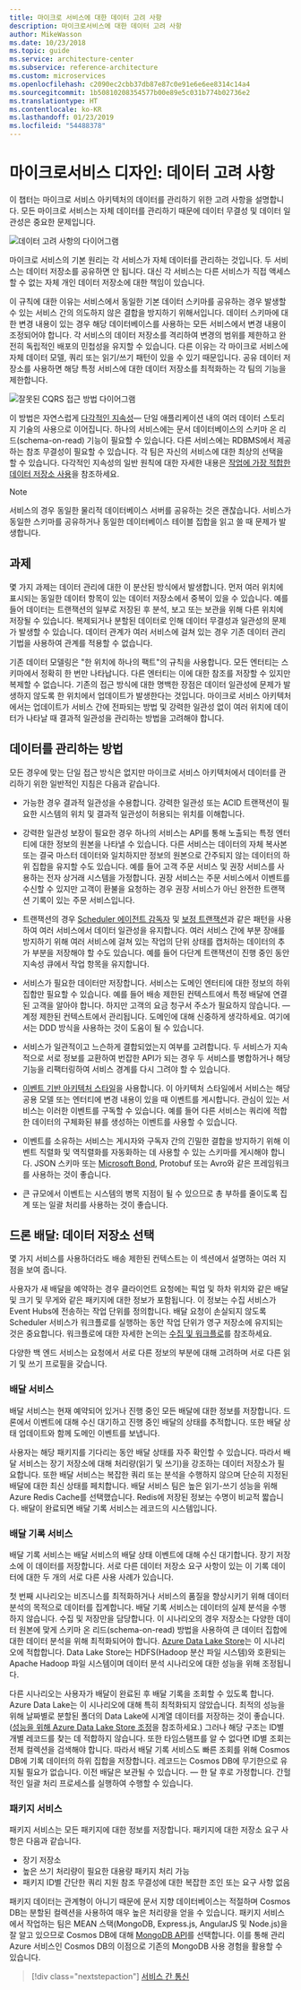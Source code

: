 ```yaml
---
title: 마이크로 서비스에 대한 데이터 고려 사항
description: 마이크로서비스에 대한 데이터 고려 사항
author: MikeWasson
ms.date: 10/23/2018
ms.topic: guide
ms.service: architecture-center
ms.subservice: reference-architecture
ms.custom: microservices
ms.openlocfilehash: c2090ec2cbb37db87e87c0e91e6e6ee8314c14a4
ms.sourcegitcommit: 1b50810208354577b00e89e5c031b774b02736e2
ms.translationtype: HT
ms.contentlocale: ko-KR
ms.lasthandoff: 01/23/2019
ms.locfileid: "54488378"
---
```

# <a name="designing-microservices-data-considerations"></a>마이크로서비스 디자인: 데이터 고려 사항

이 챕터는 마이크로 서비스 아키텍처의 데이터를 관리하기 위한 고려 사항을 설명합니다. 모든 마이크로 서비스는 자체 데이터를 관리하기 때문에 데이터 무결성 및 데이터 일관성은 중요한 문제입니다.

![데이터 고려 사항의 다이어그램](./images/data-considerations.png)

마이크로 서비스의 기본 원리는 각 서비스가 자체 데이터를 관리하는 것입니다. 두 서비스는 데이터 저장소를 공유하면 안 됩니다. 대신 각 서비스는 다른 서비스가 직접 액세스할 수 없는 자체 개인 데이터 저장소에 대한 책임이 있습니다.

이 규칙에 대한 이유는 서비스에서 동일한 기본 데이터 스키마를 공유하는 경우 발생할 수 있는 서비스 간의 의도하지 않은 결합을 방지하기 위해서입니다. 데이터 스키마에 대한 변경 내용이 있는 경우 해당 데이터베이스를 사용하는 모든 서비스에서 변경 내용이 조정되어야 합니다. 각 서비스의 데이터 저장소를 격리하여 변경의 범위를 제한하고 완전히 독립적인 배포의 민첩성을 유지할 수 있습니다. 다른 이유는 각 마이크로 서비스에 자체 데이터 모델, 쿼리 또는 읽기/쓰기 패턴이 있을 수 있기 때문입니다. 공유 데이터 저장소를 사용하면 해당 특정 서비스에 대한 데이터 저장소를 최적화하는 각 팀의 기능을 제한합니다.

![잘못된 CQRS 접근 방법 다이어그램](../guide/architecture-styles/images/cqrs-microservices-wrong.png)

이 방법은 자연스럽게 [다각적인 지속성](https://martinfowler.com/bliki/PolyglotPersistence.html)&mdash; 단일 애플리케이션 내의 여러 데이터 스토리지 기술의 사용으로 이어집니다. 하나의 서비스에는 문서 데이터베이스의 스키마 온 리드(schema-on-read) 기능이 필요할 수 있습니다. 다른 서비스에는 RDBMS에서 제공하는 참조 무결성이 필요할 수 있습니다. 각 팀은 자신의 서비스에 대한 최상의 선택을 할 수 있습니다. 다각적인 지속성의 일반 원칙에 대한 자세한 내용은 [작업에 가장 적합한 데이터 저장소 사용](../guide/design-principles/use-the-best-data-store.md)을 참조하세요.

> [!NOTE]
> 서비스의 경우 동일한 물리적 데이터베이스 서버를 공유하는 것은 괜찮습니다. 서비스가 동일한 스키마를 공유하거나 동일한 데이터베이스 테이블 집합을 읽고 쓸 때 문제가 발생합니다.

## <a name="challenges"></a>과제

몇 가지 과제는 데이터 관리에 대한 이 분산된 방식에서 발생합니다. 먼저 여러 위치에 표시되는 동일한 데이터 항목이 있는 데이터 저장소에서 중복이 있을 수 있습니다. 예를 들어 데이터는 트랜잭션의 일부로 저장된 후 분석, 보고 또는 보관을 위해 다른 위치에 저장될 수 있습니다. 복제되거나 분할된 데이터로 인해 데이터 무결성과 일관성의 문제가 발생할 수 있습니다. 데이터 관계가 여러 서비스에 걸쳐 있는 경우 기존 데이터 관리 기법을 사용하여 관계를 적용할 수 없습니다.

기존 데이터 모델링은 "한 위치에 하나의 팩트"의 규칙을 사용합니다. 모든 엔터티는 스키마에서 정확히 한 번만 나타납니다. 다른 엔터티는 이에 대한 참조를 저장할 수 있지만 복제할 수 없습니다. 기존의 접근 방식에 대한 명백한 장점은 데이터 일관성에 문제가 발생하지 않도록 한 위치에서 업데이트가 발생한다는 것입니다. 마이크로 서비스 아키텍처에서는 업데이트가 서비스 간에 전파되는 방법 및 강력한 일관성 없이 여러 위치에 데이터가 나타날 때 결과적 일관성을 관리하는 방법을 고려해야 합니다.

## <a name="approaches-to-managing-data"></a>데이터를 관리하는 방법

모든 경우에 맞는 단일 접근 방식은 없지만 마이크로 서비스 아키텍처에서 데이터를 관리하기 위한 일반적인 지침은 다음과 같습니다.

- 가능한 경우 결과적 일관성을 수용합니다. 강력한 일관성 또는 ACID 트랜잭션이 필요한 시스템의 위치 및 결과적 일관성이 허용되는 위치를 이해합니다.

- 강력한 일관성 보장이 필요한 경우 하나의 서비스는 API를 통해 노출되는 특정 엔터티에 대한 정보의 원본을 나타낼 수 있습니다. 다른 서비스는 데이터의 자체 복사본 또는 결국 마스터 데이터와 일치하지만 정보의 원본으로 간주되지 않는 데이터의 하위 집합을 유지할 수도 있습니다. 예를 들어 고객 주문 서비스 및 권장 서비스를 사용하는 전자 상거래 시스템을 가정합니다. 권장 서비스는 주문 서비스에서 이벤트를 수신할 수 있지만 고객이 환불을 요청하는 경우 권장 서비스가 아닌 완전한 트랜잭션 기록이 있는 주문 서비스입니다.

- 트랜잭션의 경우 [Scheduler 에이전트 감독자](../patterns/scheduler-agent-supervisor.md) 및 [보정 트랜잭션](../patterns/compensating-transaction.md)과 같은 패턴을 사용하여 여러 서비스에서 데이터 일관성을 유지합니다.  여러 서비스 간에 부분 장애를 방지하기 위해 여러 서비스에 걸쳐 있는 작업의 단위 상태를 캡처하는 데이터의 추가 부분을 저장해야 할 수도 있습니다. 예를 들어 다단계 트랜잭션이 진행 중인 동안 지속성 큐에서 작업 항목을 유지합니다.

- 서비스가 필요한 데이터만 저장합니다. 서비스는 도메인 엔터티에 대한 정보의 하위 집합만 필요할 수 있습니다. 예를 들어 배송 제한된 컨텍스트에서 특정 배달에 연결된 고객을 알아야 합니다. 하지만 고객의 요금 청구서 주소가 필요하지 않습니다. &mdash; 계정 제한된 컨텍스트에서 관리됩니다. 도메인에 대해 신중하게 생각하세요. 여기에서는 DDD 방식을 사용하는 것이 도움이 될 수 있습니다.

- 서비스가 일관적이고 느슨하게 결합되었는지 여부를 고려합니다. 두 서비스가 지속적으로 서로 정보를 교환하여 번잡한 API가 되는 경우 두 서비스를 병합하거나 해당 기능을 리팩터링하여 서비스 경계를 다시 그려야 할 수 있습니다.

- [이벤트 기반 아키텍처 스타일](../guide/architecture-styles/event-driven.md)을 사용합니다. 이 아키텍처 스타일에서 서비스는 해당 공용 모델 또는 엔터티에 변경 내용이 있을 때 이벤트를 게시합니다. 관심이 있는 서비스는 이러한 이벤트를 구독할 수 있습니다. 예를 들어 다른 서비스는 쿼리에 적합한 데이터의 구체화된 뷰를 생성하는 이벤트를 사용할 수 있습니다.

- 이벤트를 소유하는 서비스는 게시자와 구독자 간의 긴밀한 결합을 방지하기 위해 이벤트 직렬화 및 역직렬화를 자동화하는 데 사용할 수 있는 스키마를 게시해야 합니다. JSON 스키마 또는 [Microsoft Bond](https://github.com/Microsoft/bond), Protobuf 또는 Avro와 같은 프레임워크를 사용하는 것이 좋습니다.

- 큰 규모에서 이벤트는 시스템의 병목 지점이 될 수 있으므로 총 부하를 줄이도록 집계 또는 일괄 처리를 사용하는 것이 좋습니다.

## <a name="drone-delivery-choosing-the-data-stores"></a>드론 배달: 데이터 저장소 선택

몇 가지 서비스를 사용하더라도 배송 제한된 컨텍스트는 이 섹션에서 설명하는 여러 지점을 보여 줍니다.

사용자가 새 배달을 예약하는 경우 클라이언트 요청에는 픽업 및 하차 위치와 같은 배달 및 크기 및 무게와 같은 패키지에 대한 정보가 포함됩니다. 이 정보는 수집 서비스가 Event Hubs에 전송하는 작업 단위를 정의합니다. 배달 요청이 손실되지 않도록 Scheduler 서비스가 워크플로를 실행하는 동안 작업 단위가 영구 저장소에 유지되는 것은 중요합니다. 워크플로에 대한 자세한 논의는 [수집 및 워크플로](./ingestion-workflow.md)를 참조하세요.

다양한 백 엔드 서비스는 요청에서 서로 다른 정보의 부분에 대해 고려하며 서로 다른 읽기 및 쓰기 프로필을 갖습니다.

### <a name="delivery-service"></a>배달 서비스

배달 서비스는 현재 예약되어 있거나 진행 중인 모든 배달에 대한 정보를 저장합니다. 드론에서 이벤트에 대해 수신 대기하고 진행 중인 배달의 상태를 추적합니다. 또한 배달 상태 업데이트와 함께 도메인 이벤트를 보냅니다.

사용자는 해당 패키지를 기다리는 동안 배달 상태를 자주 확인할 수 있습니다. 따라서 배달 서비스는 장기 저장소에 대해 처리량(읽기 및 쓰기)을 강조하는 데이터 저장소가 필요합니다. 또한 배달 서비스는 복잡한 쿼리 또는 분석을 수행하지 않으며 단순히 지정된 배달에 대한 최신 상태를 페치합니다. 배달 서비스 팀은 높은 읽기-쓰기 성능을 위해 Azure Redis Cache를 선택했습니다. Redis에 저장된 정보는 수명이 비교적 짧습니다. 배달이 완료되면 배달 기록 서비스는 레코드의 시스템입니다.

### <a name="delivery-history-service"></a>배달 기록 서비스

배달 기록 서비스는 배달 서비스의 배달 상태 이벤트에 대해 수신 대기합니다. 장기 저장소에 이 데이터를 저장합니다. 서로 다른 데이터 저장소 요구 사항이 있는 이 기록 데이터에 대한 두 개의 서로 다른 사용 사례가 있습니다.

첫 번째 시나리오는 비즈니스를 최적화하거나 서비스의 품질을 향상시키기 위해 데이터 분석의 목적으로 데이터를 집계합니다. 배달 기록 서비스는 데이터의 실제 분석을 수행하지 않습니다. 수집 및 저장만을 담당합니다. 이 시나리오의 경우 저장소는 다양한 데이터 원본에 맞게 스키마 온 리드(schema-on-read) 방법을 사용하여 큰 데이터 집합에 대한 데이터 분석을 위해 최적화되어야 합니다. [Azure Data Lake Store](/azure/data-lake-store/)는 이 시나리오에 적합합니다. Data Lake Store는 HDFS(Hadoop 분산 파일 시스템)와 호환되는 Apache Hadoop 파일 시스템이며 데이터 분석 시나리오에 대한 성능을 위해 조정됩니다.

다른 시나리오는 사용자가 배달이 완료된 후 배달 기록을 조회할 수 있도록 합니다. Azure Data Lake는 이 시나리오에 대해 특히 최적화되지 않았습니다. 최적의 성능을 위해 날짜별로 분할된 폴더의 Data Lake에 시계열 데이터를 저장하는 것이 좋습니다. ([성능을 위해 Azure Data Lake Store 조정](/azure/data-lake-store/data-lake-store-performance-tuning-guidance)을 참조하세요.) 그러나 해당 구조는 ID별 개별 레코드를 찾는 데 적합하지 않습니다. 또한 타임스탬프를 알 수 없다면 ID별 조회는 전체 컬렉션을 검색해야 합니다. 따라서 배달 기록 서비스도 빠른 조회를 위해 Cosmos DB에 기록 데이터의 하위 집합을 저장합니다. 레코드는 Cosmos DB에 무기한으로 유지될 필요가 없습니다. 이전 배달은 보관될 수 있습니다. &mdash; 한 달 후로 가정합니다. 간헐적인 일괄 처리 프로세스를 실행하여 수행할 수 있습니다.

### <a name="package-service"></a>패키지 서비스

패키지 서비스는 모든 패키지에 대한 정보를 저장합니다. 패키지에 대한 저장소 요구 사항은 다음과 같습니다.

- 장기 저장소
- 높은 쓰기 처리량이 필요한 대용량 패키지 처리 가능
- 패키지 ID별 간단한 쿼리 지원 참조 무결성에 대한 복잡한 조인 또는 요구 사항 없음

패키지 데이터는 관계형이 아니기 때문에 문서 지향 데이터베이스는 적절하며 Cosmos DB는 분할된 컬렉션을 사용하여 매우 높은 처리량을 얻을 수 있습니다. 패키지 서비스에서 작업하는 팀은 MEAN 스택(MongoDB, Express.js, AngularJS 및 Node.js)을 잘 알고 있으므로 Cosmos DB에 대해 [MongoDB API](/azure/cosmos-db/mongodb-introduction)를 선택합니다. 이를 통해 관리 Azure 서비스인 Cosmos DB의 이점으로 기존의 MongoDB 사용 경험을 활용할 수 있습니다.

> [!div class="nextstepaction"]
> [서비스 간 통신](./interservice-communication.md)